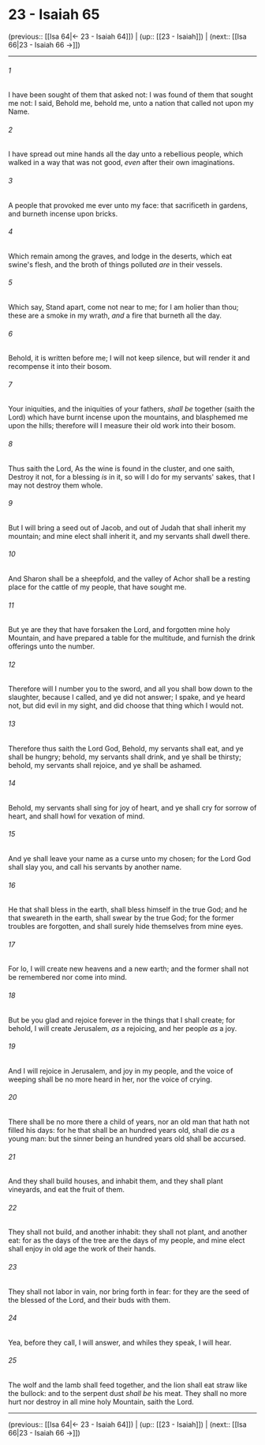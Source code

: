 # 23 - Isaiah 65

(previous:: [[Isa 64|← 23 - Isaiah 64]]) | (up:: [[23 - Isaiah]]) | (next:: [[Isa 66|23 - Isaiah 66 →]])

***


###### 1 
I have been sought of them that asked not: I was found of them that sought me not: I said, Behold me, behold me, unto a nation that called not upon my Name. 

###### 2 
I have spread out mine hands all the day unto a rebellious people, which walked in a way that was not good, _even_ after their own imaginations. 

###### 3 
A people that provoked me ever unto my face: that sacrificeth in gardens, and burneth incense upon bricks. 

###### 4 
Which remain among the graves, and lodge in the deserts, which eat swine's flesh, and the broth of things polluted _are_ in their vessels. 

###### 5 
Which say, Stand apart, come not near to me; for I am holier than thou; these are a smoke in my wrath, _and_ a fire that burneth all the day. 

###### 6 
Behold, it is written before me; I will not keep silence, but will render it and recompense it into their bosom. 

###### 7 
Your iniquities, and the iniquities of your fathers, _shall be_ together (saith the Lord) which have burnt incense upon the mountains, and blasphemed me upon the hills; therefore will I measure their old work into their bosom. 

###### 8 
Thus saith the Lord, As the wine is found in the cluster, and one saith, Destroy it not, for a blessing _is_ in it, so will I do for my servants' sakes, that I may not destroy them whole. 

###### 9 
But I will bring a seed out of Jacob, and out of Judah that shall inherit my mountain; and mine elect shall inherit it, and my servants shall dwell there. 

###### 10 
And Sharon shall be a sheepfold, and the valley of Achor shall be a resting place for the cattle of my people, that have sought me. 

###### 11 
But ye are they that have forsaken the Lord, and forgotten mine holy Mountain, and have prepared a table for the multitude, and furnish the drink offerings unto the number. 

###### 12 
Therefore will I number you to the sword, and all you shall bow down to the slaughter, because I called, and ye did not answer; I spake, and ye heard not, but did evil in my sight, and did choose that thing which I would not. 

###### 13 
Therefore thus saith the Lord God, Behold, my servants shall eat, and ye shall be hungry; behold, my servants shall drink, and ye shall be thirsty; behold, my servants shall rejoice, and ye shall be ashamed. 

###### 14 
Behold, my servants shall sing for joy of heart, and ye shall cry for sorrow of heart, and shall howl for vexation of mind. 

###### 15 
And ye shall leave your name as a curse unto my chosen; for the Lord God shall slay you, and call his servants by another name. 

###### 16 
He that shall bless in the earth, shall bless himself in the true God; and he that sweareth in the earth, shall swear by the true God; for the former troubles are forgotten, and shall surely hide themselves from mine eyes. 

###### 17 
For lo, I will create new heavens and a new earth; and the former shall not be remembered nor come into mind. 

###### 18 
But be you glad and rejoice forever in the things that I shall create; for behold, I will create Jerusalem, _as_ a rejoicing, and her people _as_ a joy. 

###### 19 
And I will rejoice in Jerusalem, and joy in my people, and the voice of weeping shall be no more heard in her, nor the voice of crying. 

###### 20 
There shall be no more there a child of years, nor an old man that hath not filled his days: for he that shall be an hundred years old, shall die _as_ a young man: but the sinner being an hundred years old shall be accursed. 

###### 21 
And they shall build houses, and inhabit them, and they shall plant vineyards, and eat the fruit of them. 

###### 22 
They shall not build, and another inhabit: they shall not plant, and another eat: for as the days of the tree are the days of my people, and mine elect shall enjoy in old age the work of their hands. 

###### 23 
They shall not labor in vain, nor bring forth in fear: for they are the seed of the blessed of the Lord, and their buds with them. 

###### 24 
Yea, before they call, I will answer, and whiles they speak, I will hear. 

###### 25 
The wolf and the lamb shall feed together, and the lion shall eat straw like the bullock: and to the serpent dust _shall be_ his meat. They shall no more hurt nor destroy in all mine holy Mountain, saith the Lord.

***

(previous:: [[Isa 64|← 23 - Isaiah 64]]) | (up:: [[23 - Isaiah]]) | (next:: [[Isa 66|23 - Isaiah 66 →]])
